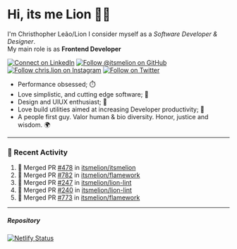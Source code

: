 # Hi, its me Lion 👋🦁

I'm Christhopher Leão/Lion
I consider myself as a _Software Developer & Designer_.<br/>My main role is as <b>Frontend Developer</b>
<br />

[![Connect on LinkedIn](https://img.shields.io/badge/--linkedin?label=LinkedIn&logo=LinkedIn&style=social)](https://www.linkedin.com/in/chrislion)
[![Follow @itsmelion on GitHub](https://img.shields.io/github/followers/itsmelion?label=follow%20%40itsmeLion&style=social)](https://github.com/itsmelion)
[![Follow chris.lion on Instagram](https://img.shields.io/badge/--instagram?label=@chris.lion&logo=Instagram&style=social)](https://instagram.com/chris.lion)
[![Follow on Twitter](https://img.shields.io/badge/--twitter?label=@ChrisLion_me&logo=Twitter&style=social)](https://twitter.com/chrislion_me)

- Performance obsessed; ⏱️
- Love simplistic, and cutting edge software; 📆
- Design and UIUX enthusiast; 🎨
- Love build utilities aimed at increasing Developer productivity; 🧰
- A people first guy. Valor human & bio diversity. Honor, justice and wisdom. 🌍

---
### 📰 Recent Activity

<!--START_SECTION:activity-->
1. 🎉 Merged PR [#478](https://github.com/itsmelion/itsmelion/pull/478) in [itsmelion/itsmelion](https://github.com/itsmelion/itsmelion)
2. 🎉 Merged PR [#782](https://github.com/itsmelion/flamework/pull/782) in [itsmelion/flamework](https://github.com/itsmelion/flamework)
3. 🎉 Merged PR [#247](https://github.com/itsmelion/lion-lint/pull/247) in [itsmelion/lion-lint](https://github.com/itsmelion/lion-lint)
4. 🎉 Merged PR [#240](https://github.com/itsmelion/lion-lint/pull/240) in [itsmelion/lion-lint](https://github.com/itsmelion/lion-lint)
5. 🎉 Merged PR [#773](https://github.com/itsmelion/flamework/pull/773) in [itsmelion/flamework](https://github.com/itsmelion/flamework)
<!--END_SECTION:activity-->

___

##### Repository
[![Netlify Status](https://api.netlify.com/api/v1/badges/9e2e6136-1ab9-42fc-8d4e-188512d5d841/deploy-status)](https://app.netlify.com/sites/lion-portfolio/deploys)
